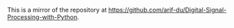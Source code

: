 This is a mirror of the repository at https://github.com/arif-du/Digital-Signal-Processing-with-Python.
